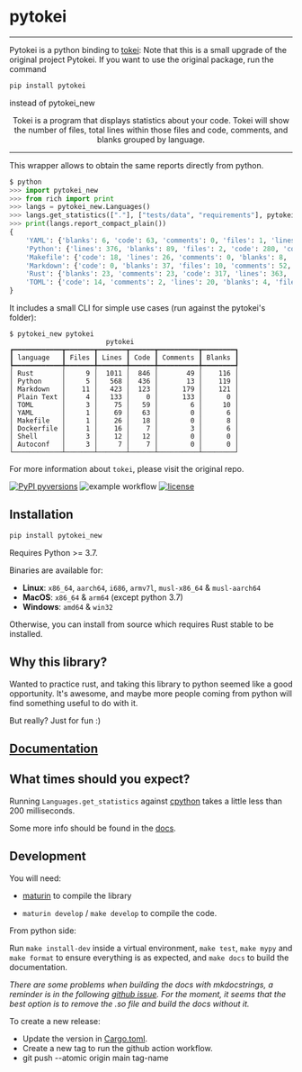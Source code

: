 # pytokei
---
Pytokei is a python binding to [tokei](https://github.com/XAMPPRocky/tokei):
Note that this is a small upgrade of the original project Pytokei. If you want to use the original package, run the command 
```python 
pip install pytokei
```
instead of pytokei_new

<p align="center">
    Tokei is a program that displays statistics about your code. Tokei will show the number of files, total lines within those files and code, comments, and blanks grouped by language.
</p>

--- 

This wrapper allows to obtain the same reports directly from python.

```python
$ python
>>> import pytokei_new
>>> from rich import print
>>> langs = pytokei_new.Languages()
>>> langs.get_statistics(["."], ["tests/data", "requirements"], pytokei_new.Config()) # Use ['all'] in place of ignore to load default ignore file methods
>>> print(langs.report_compact_plain())
{
    'YAML': {'blanks': 6, 'code': 63, 'comments': 0, 'files': 1, 'lines': 69},
    'Python': {'lines': 376, 'blanks': 89, 'files': 2, 'code': 280, 'comments': 7},
    'Makefile': {'code': 18, 'lines': 26, 'comments': 0, 'blanks': 8, 'files': 1},
    'Markdown': {'code': 0, 'blanks': 37, 'files': 10, 'comments': 52, 'lines': 89},
    'Rust': {'blanks': 23, 'comments': 23, 'code': 317, 'lines': 363, 'files': 7},
    'TOML': {'code': 14, 'comments': 2, 'lines': 20, 'blanks': 4, 'files': 2}
}
```

It includes a small CLI for simple use cases (run against the pytokei's folder):

```console
$ pytokei_new pytokei
                        pytokei                         
┏━━━━━━━━━━━━┳━━━━━━━┳━━━━━━━┳━━━━━━┳━━━━━━━━━━┳━━━━━━━━┓
┃ language   ┃ Files ┃ Lines ┃ Code ┃ Comments ┃ Blanks ┃
┡━━━━━━━━━━━━╇━━━━━━━╇━━━━━━━╇━━━━━━╇━━━━━━━━━━╇━━━━━━━━┩
│ Rust       │     9 │  1011 │  846 │       49 │    116 │
│ Python     │     5 │   568 │  436 │       13 │    119 │
│ Markdown   │    11 │   423 │  123 │      179 │    121 │
│ Plain Text │     4 │   133 │    0 │      133 │      0 │
│ TOML       │     3 │    75 │   59 │        6 │     10 │
│ YAML       │     1 │    69 │   63 │        0 │      6 │
│ Makefile   │     1 │    26 │   18 │        0 │      8 │
│ Dockerfile │     1 │    16 │    7 │        3 │      6 │
│ Shell      │     3 │    12 │   12 │        0 │      0 │
│ Autoconf   │     3 │     7 │    7 │        0 │      0 │
└────────────┴───────┴───────┴──────┴──────────┴────────┘
```

For more information about `tokei`, please visit the original repo.

[![PyPI pyversions](https://img.shields.io/pypi/pyversions/pytokei.svg)](https://pypi.org/project/pytokei/)
![example workflow](https://github.com/plaguss/pytokei/actions/workflows/ci.yml/badge.svg)
[![license](https://img.shields.io/github/license/plaguss/pytokei.svg)](https://github.com/plaguss/pytokei/blob/main/LICENSE)


## Installation

```bash
pip install pytokei_new
```

Requires Python >= 3.7.

Binaries are available for:

* **Linux**: `x86_64`, `aarch64`, `i686`, `armv7l`, `musl-x86_64` & `musl-aarch64`
* **MacOS**: `x86_64` & `arm64` (except python 3.7)
* **Windows**: `amd64` & `win32`

Otherwise, you can install from source which requires Rust stable to be installed.

## Why this library?

Wanted to practice rust, and taking this library to python seemed like a good opportunity. It's awesome, and maybe more people coming from python will find something useful to do with it.

But really? Just for fun :)

## [Documentation](https://plaguss.github.io/pytokei/)

## What times should you expect?

Running `Languages.get_statistics` against [cpython](https://github.com/python/cpython) takes a little less than 200 milliseconds.

Some more info should be found in the [docs](https://plaguss.github.io/pytokei/#time-comparison-tokei-and-pytokei).

## Development

You will need:

- [maturin](https://www.maturin.rs/installation.html) to compile the library

- `maturin develop` / `make develop` to compile the code.

From python side:

Run `make install-dev` inside a virtual environment, `make test`, `make mypy` and `make format` to ensure everything is as expected, and `make docs` to build the documentation.

*There are some problems when building the docs with mkdocstrings, a reminder is in the following [github issue](https://github.com/mkdocstrings/mkdocstrings/issues/404). For the moment, it seems that the best option is to remove the .so file and build the docs without it.*

To create a new release:

- Update the version in [Cargo.toml](./Cargo.toml).
- Create a new tag to run the github action workflow.
- git push --atomic origin main tag-name 